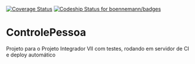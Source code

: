 [![Coverage Status](https://coveralls.io/repos/Tulioh/ControllePessoa/badge.svg?branch=master)](https://coveralls.io/r/Tulioh/ControllePessoa?branch=master) [![Codeship Status for boennemann/badges](https://www.codeship.io/projects/9b20b460-f37e-0132-5f32-16cf317d1634/status?branch=master)](https://www.codeship.io/projects/85445)

# ControlePessoa
Projeto para o Projeto Integrador VII com testes, rodando em servidor de CI e deploy automático
